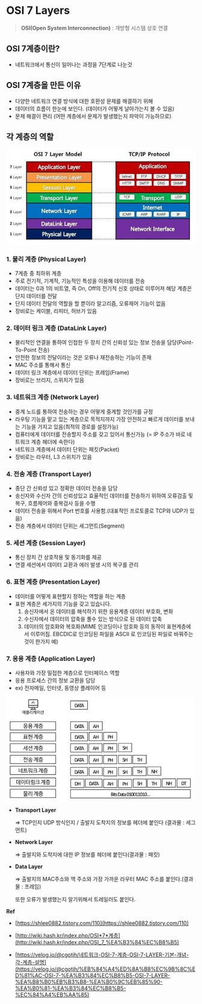 # OSI 7 Layers

> **OSI(Open System Interconnection)** : 개방형 시스템 상호 연결

## **OSI 7계층이란?**

- 네트워크에서 통신이 일어나는 과정을 7단계로 나눈것

## **OSI 7계층을 만든 이유**

- 다양한 네트워크 연결 방식에 대한 호환성 문제를 해결하기 위해
- 데이터의 흐름이 한눈에 보인다. (데이터가 어떻게 날아가는지 볼 수 있음)
- 문제 해결이 편리 (어떤 계층에서 문제가 발생했는지 파악이 가능하므로)

## **각 계층의 역할**

<img src="OSI-7-Layers-images/Untitled.png" width="600">

### **1. 물리 계층 (Physical Layer)**

- 7계층 중 최하위 계층
- 주로 전기적, 기계적, 기능적인 특성을 이용해 데이터를 전송
- 데이터는 0과 1의 비트열, 즉 On, Off의 전기적 신호 상태로 이루어져 해당 계층은 단지 데이터를 전달
- 단지 데이터 전달의 역할을 할 뿐이라 알고리즘, 오류제어 기능이 없음
- 장비로는 케이블, 리피터, 허브가 있음

### **2. 데이터 링크 계층 (DataLink Layer)**

- 물리적인 연결을 통하여 인접한 두 장치 간의 신뢰성 있는 정보 전송을 담당(Point-To-Point 전송)
- 안전한 정보의 전달이라는 것은 오류나 재전송하는 기능이 존재
- MAC 주소를 통해서 통신
- 데이터 링크 계층에서 데이터 단위는 프레임(Frame)
- 장비로는 브리지, 스위치가 있음

### **3. 네트워크 계층 (Network Layer)**

- 중계 노드를 통하여 전송하는 경우 어떻게 중계할 것인가를 규정
- 라우팅 기능을 맡고 있는 계층으로 목적지까지 가장 안전하고 빠르게 데이터를 보내는 기능을 가지고 있음(최적의 경로를 설정가능)
- 컴퓨터에게 데이터를 전송할지 주소를 갖고 있어서 통신가능
  (= IP 주소가 바로 네트워크 계층 헤더에 속한다)
- 네트워크 계층에서 데이터 단위는 패킷(Packet)
- 장비로는 라우터, L3 스위치가 있음

### **4. 전송 계층 (Transport Layer)**

- 종단 간 신뢰성 있고 정확한 데이터 전송을 담당
- 송신자와 수신자 간의 신뢰성있고 효율적인 데이터를 전송하기 위하여 오류검출 및 복구, 흐름제어와 중복검사 등을 수행
- 데이터 전송을 위해서 Port 번호를 사용함.(대표적인 프로토콜로 TCP와 UDP가 있음)
- 전송 계층에서 데이터 단위는 세그먼트(Segment)

### **5. 세션 계층 (Session Layer)**

- 통신 장치 간 상호작용 및 동기화를 제공
- 연결 세션에서 데이터 교환과 에러 발생 시의 복구를 관리

### **6. 표현 계층 (Presentation Layer)**

- 데이터를 어떻게 표현할지 정하는 역할을 하는 계층
- 표현 계층은 세가지의 기능을 갖고 있습니다.
  1.  송신자에서 온 데이터를 해석하기 위한 응용계층 데이터 부호화, 변화
  2.  수신자에서 데이터의 압축을 풀수 있는 방식으로 된 데이터 압축
  3.  데이터의 암호화와 복호화(MIME 인코딩이나 암호화 등의 동작이 표현계층에서 이루어짐. EBCDIC로 인코딩된 파일을 ASCII 로 인코딩된 파일로 바꿔주는 것이 한가지 예)

### **7. 응용 계층 (Application Layer)**

- 사용자와 가장 밀접한 계층으로 인터페이스 역할
- 응용 프로세스 간의 정보 교환을 담당
- ex) 전자메일, 인터넷, 동영상 플레이어 등

<img src="OSI-7-Layers-images/Untitled%201.png" width="500">

- **Transport Layer**

  ⇒ TCP인지 UDP 방식인지 / 출발지 도착지의 정보를 헤더에 붙인다 (결과물 : 세그먼트)

- **Network Layer**

  ⇒ 출발지와 도착지에 대한 IP 정보를 헤더에 붙인다(결과물 : 패킷)

- **Data Layer**

  ⇒ 출발지의 MAC주소와 맥 주소와 가장 가까운 라우터 MAC 주소를 붙인다.(결과물 : 프레임)

  또한 오류가 발생했는지 알기위해서 트레일러도 붙인다.

**Ref**

- [https://shlee0882.tistory.com/110](https://shlee0882.tistory.com/110)

- [http://wiki.hash.kr/index.php/OSI*7*계층](http://wiki.hash.kr/index.php/OSI_7_%EA%B3%84%EC%B8%B5)

- [https://velog.io/@cgotjh/네트워크-OSI-7-계층-OSI-7-LAYER-기본-개념-각-계층-설명](https://velog.io/@cgotjh/%EB%84%A4%ED%8A%B8%EC%9B%8C%ED%81%AC-OSI-7-%EA%B3%84%EC%B8%B5-OSI-7-LAYER-%EA%B8%B0%EB%B3%B8-%EA%B0%9C%EB%85%90-%EA%B0%81-%EA%B3%84%EC%B8%B5-%EC%84%A4%EB%AA%85)
